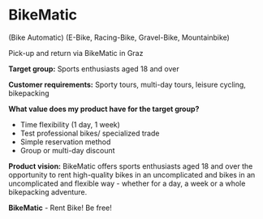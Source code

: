 # BikeMatic
(Bike Automatic)
(E-Bike, Racing-Bike, Gravel-Bike, Mountainbike) 

Pick-up and return via BikeMatic in Graz

**Target group:** Sports enthusiasts aged 18 and over

**Customer requirements:** Sporty tours, multi-day tours, leisure cycling, bikepacking

**What value does my product have for the target group?**
- Time flexibility (1 day, 1 week)
- Test professional bikes/ specialized trade
- Simple reservation method
- Group or multi-day discount

**Product vision:**
BikeMatic offers sports enthusiasts aged 18 and over the opportunity to rent high-quality bikes in an uncomplicated and
bikes in an uncomplicated and flexible way - whether for a day, a week or a whole bikepacking adventure.

**BikeMatic** - Rent Bike! Be free!
